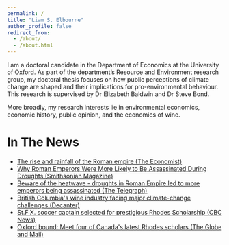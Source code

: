```yaml
---
permalink: /
title: "Liam S. Elbourne"
author_profile: false
redirect_from: 
  - /about/
  - /about.html
---
```


I am a doctoral candidate in the Department of Economics at the University of Oxford. As part of the department’s Resource and Environment research group, my doctoral thesis focuses on how public perceptions of climate change are shaped and their implications for pro-environmental behaviour. This research is supervised by Dr Elizabeth Baldwin and Dr Steve Bond. 

More broadly, my research interests lie in environmental economics, economic history, public opinion, and the economics of wine. 



In The News
======
- [The rise and rainfall of the Roman empire (The Economist)](https://www.economist.com/graphic-detail/2018/08/01/the-rise-and-the-rainfall-of-the-roman-empire)
- [Why Roman Emperors Were More Likely to Be Assassinated During Droughts (Smithsonian Magazine)](https://www.smithsonianmag.com/smart-news/why-were-roman-emperors-more-likely-be-assassinated-during-droughts-180969957/)
- [Beware of the heatwave - droughts in Roman Empire led to more emperors being assassinated (The Telegraph)](https://www.telegraph.co.uk/news/2018/08/02/beware-heatwave-droughts-roman-empire-led-emperors-assassinated/)
- [British Columbia's wine industry facing major climate-change challenges (Decanter)](https://www.decanter.com/wine-news/british-columbias-wine-industry-facing-major-climate-change-challenges-518133/)
- [St.F.X. soccer captain selected for prestigious Rhodes Scholarship (CBC News)](https://www.cbc.ca/news/canada/nova-scotia/liam-elbourne-st-fx-rhodes-scholar-1.4933088)
- [Oxford bound: Meet four of Canada's latest Rhodes scholars (The Globe and Mail)](https://www.theglobeandmail.com/canada/article-oxford-bound-meet-four-of-canadas-latest-rhodes-scholars/)
